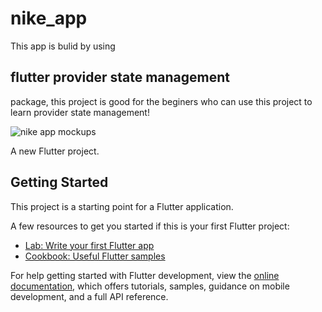 # nike_app
This app is bulid by using <h2>flutter provider  state management</h2> package, this project is good for the beginers who can use this project to learn provider state management!

![nike app mockups](https://user-images.githubusercontent.com/86877145/230555550-aea69dc1-8603-4c3c-b618-d8c3d83f1620.png)

A new Flutter project.

## Getting Started

This project is a starting point for a Flutter application.

A few resources to get you started if this is your first Flutter project:

- [Lab: Write your first Flutter app](https://docs.flutter.dev/get-started/codelab)
- [Cookbook: Useful Flutter samples](https://docs.flutter.dev/cookbook)

For help getting started with Flutter development, view the
[online documentation](https://docs.flutter.dev/), which offers tutorials,
samples, guidance on mobile development, and a full API reference.
